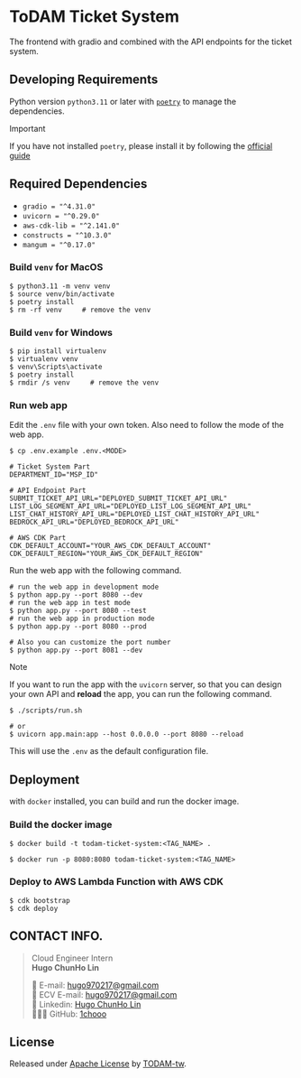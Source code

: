 # ToDAM Ticket System

The frontend with gradio and combined with the API endpoints for the ticket system.

## Developing Requirements

Python version `python3.11` or later with [`poetry`](https://python-poetry.org/) to manage the dependencies.

> [!IMPORTANT]
> If you have not installed `poetry`, please install it by following the [official guide](https://python-poetry.org/docs/#installation)

## Required Dependencies

- `gradio = "^4.31.0"`
- `uvicorn = "^0.29.0"`
- `aws-cdk-lib = "^2.141.0"`
- `constructs = "^10.3.0"`
- `mangum = "^0.17.0"`

### Build `venv` for **MacOS**
```shell
$ python3.11 -m venv venv
$ source venv/bin/activate
$ poetry install
$ rm -rf venv     # remove the venv
```

### Build `venv` for **Windows**
```shell
$ pip install virtualenv
$ virtualenv venv
$ venv\Scripts\activate
$ poetry install
$ rmdir /s venv     # remove the venv
```

### Run web app

Edit the `.env` file with your own token. Also need to follow the mode of the web app.

```shell
$ cp .env.example .env.<MODE>
```

```shell
# Ticket System Part
DEPARTMENT_ID="MSP_ID"

# API Endpoint Part
SUBMIT_TICKET_API_URL="DEPLOYED_SUBMIT_TICKET_API_URL"
LIST_LOG_SEGMENT_API_URL="DEPLOYED_LIST_LOG_SEGMENT_API_URL"
LIST_CHAT_HISTORY_API_URL="DEPLOYED_LIST_CHAT_HISTORY_API_URL"
BEDROCK_API_URL="DEPLOYED_BEDROCK_API_URL"

# AWS CDK Part
CDK_DEFAULT_ACCOUNT="YOUR_AWS_CDK_DEFAULT_ACCOUNT"
CDK_DEFAULT_REGION="YOUR_AWS_CDK_DEFAULT_REGION"
```

Run the web app with the following command.

```shell
# run the web app in development mode
$ python app.py --port 8080 --dev
# run the web app in test mode
$ python app.py --port 8080 --test
# run the web app in production mode
$ python app.py --port 8080 --prod

# Also you can customize the port number
$ python app.py --port 8081 --dev
```

> [!NOTE]
> If you want to run the app with the `uvicorn` server, so that you can design your own API and **reload** the app, you can run the following command.
> ```shell
> $ ./scripts/run.sh
> 
> # or
> $ uvicorn app.main:app --host 0.0.0.0 --port 8080 --reload
> ```
>
> This will use the `.env` as the default configuration file.

## Deployment

with `docker` installed, you can build and run the docker image.

### Build the docker image

```shell
$ docker build -t todam-ticket-system:<TAG_NAME> .

$ docker run -p 8080:8080 todam-ticket-system:<TAG_NAME>
```


### Deploy to AWS Lambda Function with AWS CDK

```shell
$ cdk bootstrap
$ cdk deploy
```

## CONTACT INFO.

> Cloud Engineer Intern </br>
> **Hugo ChunHo Lin**
> 
> <aside>
>   📩 E-mail: <a href="mailto:hugo970217@gmail.com">hugo970217@gmail.com</a>
> <br>
>   📩 ECV E-mail: <a href="mailto:hugo.lin@ecloudvalley.com">hugo970217@gmail.com</a>
> <br>
>   🧳 Linkedin: <a href="https://www.linkedin.com/in/1chooo/">Hugo ChunHo Lin</a>
> <br>
>   👨🏻‍💻 GitHub: <a href="https://github.com/1chooo">1chooo</a>
>    
> </aside>

## License
Released under [Apache License](./LICENSE) by [TODAM-tw](https://github.com/TODAM-tw).

